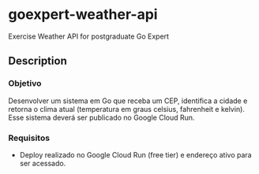 # goexpert-weather-api
Exercise Weather API for postgraduate Go Expert

## Description

### Objetivo

Desenvolver um sistema em Go que receba um CEP, identifica a cidade e retorna o clima atual (temperatura em graus celsius, fahrenheit e kelvin). Esse sistema deverá ser publicado no Google Cloud Run.

### Requisitos

- Deploy realizado no Google Cloud Run (free tier) e endereço ativo para ser acessado.
